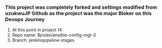 

### This project was completely forked and settings modified from uzukwuJP Github as the project was the major Bloker on this Devops Journey

1. At this point in project 14 
2. Repo name: Bjrules/ansible-config-mgt-3
3. Branch: jenkinspipeline-stages